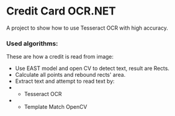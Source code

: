 # Credit Card OCR.NET
A project to show how to use Tesseract OCR with high accuracy.

### Used algorithms:
These are how a credit is read from image:
- Use EAST model and open CV to detect text, result are Rects.
- Calculate all points and rebound rects' area.
- Extract text and attempt to read text by:
- - Tesseract OCR
- - Template Match OpenCV
